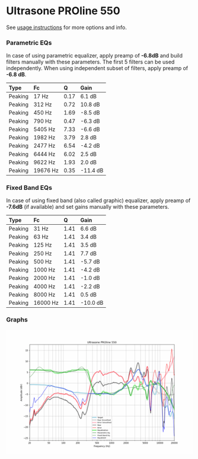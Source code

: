 # Ultrasone PROline 550
See [usage instructions](https://github.com/jaakkopasanen/AutoEq#usage) for more options and info.

### Parametric EQs
In case of using parametric equalizer, apply preamp of **-6.8dB** and build filters manually
with these parameters. The first 5 filters can be used independently.
When using independent subset of filters, apply preamp of **-6.8 dB**.

| Type    | Fc       |    Q | Gain     |
|:--------|:---------|:-----|:---------|
| Peaking | 17 Hz    | 0.17 | 6.1 dB   |
| Peaking | 312 Hz   | 0.72 | 10.8 dB  |
| Peaking | 450 Hz   | 1.69 | -8.5 dB  |
| Peaking | 790 Hz   | 0.47 | -6.3 dB  |
| Peaking | 5405 Hz  | 7.33 | -6.6 dB  |
| Peaking | 1982 Hz  | 3.79 | 2.8 dB   |
| Peaking | 2477 Hz  | 6.54 | -4.2 dB  |
| Peaking | 6444 Hz  | 6.02 | 2.5 dB   |
| Peaking | 9622 Hz  | 1.93 | 2.0 dB   |
| Peaking | 19676 Hz | 0.35 | -11.4 dB |

### Fixed Band EQs
In case of using fixed band (also called graphic) equalizer, apply preamp of **-7.6dB**
(if available) and set gains manually with these parameters.

| Type    | Fc       |    Q | Gain     |
|:--------|:---------|:-----|:---------|
| Peaking | 31 Hz    | 1.41 | 6.6 dB   |
| Peaking | 63 Hz    | 1.41 | 3.4 dB   |
| Peaking | 125 Hz   | 1.41 | 3.5 dB   |
| Peaking | 250 Hz   | 1.41 | 7.7 dB   |
| Peaking | 500 Hz   | 1.41 | -5.7 dB  |
| Peaking | 1000 Hz  | 1.41 | -4.2 dB  |
| Peaking | 2000 Hz  | 1.41 | -1.0 dB  |
| Peaking | 4000 Hz  | 1.41 | -2.2 dB  |
| Peaking | 8000 Hz  | 1.41 | 0.5 dB   |
| Peaking | 16000 Hz | 1.41 | -10.0 dB |

### Graphs
![](./Ultrasone%20PROline%20550.png)